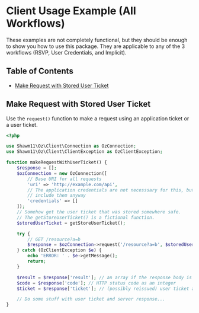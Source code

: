 <!-- omit in toc -->
# Client Usage Example (All Workflows)

These examples are not completely functional, but they should be enough to show
you how to use this package. They are applicable to any of the 3 workflows
(RSVP, User Credentials, and Implicit).

<!-- omit in toc -->
## Table of Contents

- [Make Request with Stored User Ticket](#make-request-with-stored-user-ticket)

## Make Request with Stored User Ticket

Use the `request()` function to make a request using an application ticket or a
user ticket.

```php
<?php

use Shawm11\Oz\Client\Connection as OzConnection;
use Shawm11\Oz\Client\ClientException as OzClientException;

function makeRequestWithUserTicket() {
    $response = [];
    $ozConnection = new OzConnection([
        // Base URI for all requests
        'uri' => 'http://example.com/api',
        // The application credentials are not necesssary for this, but you can
        // include them anyway
        'credentials' => []
    ]);
    // Somehow get the user ticket that was stored somewhere safe.
    // The getStoreUserTicket() is a fictional function.
    $storedUserTicket = getStoreUserTicket();

    try {
        // GET /resource?a=b
        $response = $ozConnection->request('/resource?a=b', $storedUserTicket);
    } catch (OzClientException $e) {
        echo 'ERROR: ' . $e->getMessage();
        return;
    }

    $result = $response['result']; // an array if the response body is JSON, otherwise a string
    $code = $response['code']; // HTTP status code as an integer
    $ticket = $response['ticket']; // (possibly reissued) user ticket as an array

    // Do some stuff with user ticket and server response...
}
```
